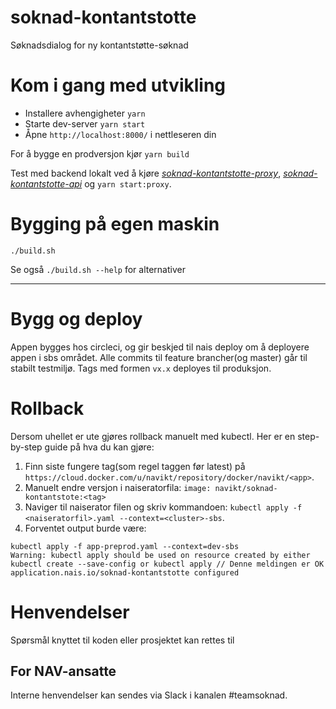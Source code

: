 soknad-kontantstotte
====================

Søknadsdialog for ny kontantstøtte-søknad

# Kom i gang med utvikling

* Installere avhengigheter `yarn`
* Starte dev-server `yarn start`
* Åpne `http://localhost:8000/` i nettleseren din

For å bygge en prodversjon kjør `yarn build`

Test med backend lokalt ved å kjøre [_soknad-kontantstotte-proxy_](https://github.com/navikt/soknad-kontantstotte-proxy), [_soknad-kontantstotte-api_](https://github.com/navikt/soknad-kontantstotte-api) og `yarn start:proxy`.

# Bygging på egen maskin

`./build.sh` 

Se også `./build.sh --help` for alternativer 

---

# Bygg og deploy
Appen bygges hos circleci, og gir beskjed til nais deploy om å deployere appen i sbs området. Alle commits til feature brancher(og master) går til stabilt testmiljø. Tags med formen `vx.x` deployes til produksjon.

# Rollback
Dersom uhellet er ute gjøres rollback manuelt med kubectl. Her er en step-by-step guide på hva du kan gjøre:

1. Finn siste fungere tag(som regel taggen før latest) på `https://cloud.docker.com/u/navikt/repository/docker/navikt/<app>`.
2. Manuelt endre versjon i naiseratorfila: `image: navikt/soknad-kontantstote:<tag>`
3. Naviger til naiserator filen og skriv kommandoen: `kubectl apply -f <naiseratorfil>.yaml --context=<cluster>-sbs`.
4. Forventet output burde være:

```
kubectl apply -f app-preprod.yaml --context=dev-sbs
Warning: kubectl apply should be used on resource created by either kubectl create --save-config or kubectl apply // Denne meldingen er OK
application.nais.io/soknad-kontantstotte configured 
```


# Henvendelser

Spørsmål knyttet til koden eller prosjektet kan rettes til <epost>

## For NAV-ansatte

Interne henvendelser kan sendes via Slack i kanalen #teamsoknad.
